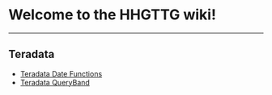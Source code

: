 # Welcome to the HHGTTG wiki!

***

## Teradata
- [Teradata Date Functions](teradata_date_functions.md)
- [Teradata QueryBand](teradata_queryband.md)







